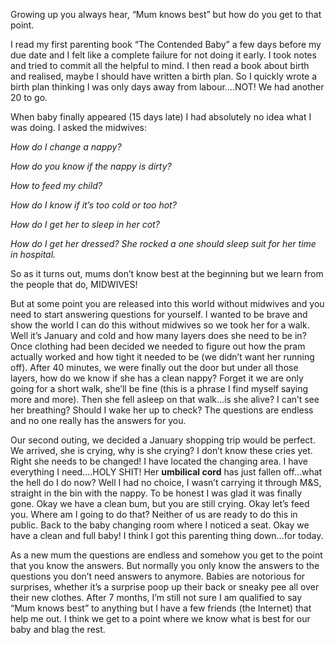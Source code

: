 Growing up you always hear, “Mum knows best” but how do you get to that point. 

I read my first parenting book “The Contended Baby” a few days before my due date and I felt like a complete failure for not doing it early. I took notes and tried to commit all the helpful to mind. I then read a book about birth and realised, maybe I should have written a birth plan. So I quickly wrote a birth plan thinking I was only days away from labour….NOT! We had another 20 to go.  

When baby finally appeared (15 days late) I had absolutely no idea what I was doing. I asked the midwives:

*How do I change a nappy?*

*How do you know if the nappy is dirty?*

*How to feed my child?*

*How do I know if it’s too cold or too hot?*

*How do I get her to sleep in her cot?*

*How do I get her dressed? She rocked a one should sleep suit for her time in hospital.*

So as it turns out, mums don’t know best at the beginning but we learn from the people that do, MIDWIVES!

But at some point you are released into this world without midwives and you need to start answering questions for yourself. I wanted to be brave and show the world I can do this without midwives so we took her for a walk. Well it’s January and cold and how many layers does she need to be in? Once clothing had been decided we needed to figure out how the pram actually worked and how tight it needed to be (we didn’t want her running off). After 40 minutes, we were finally out the door but under all those layers, how do we know if she has a clean nappy? Forget it we are only going for a short walk, she’ll be fine (this is a phrase I find myself saying more and more). Then she fell asleep on that walk…is she alive? I can’t see her breathing? Should I wake her up to check? The questions are endless and no one really has the answers for you. 

Our second outing, we decided a January shopping trip would be perfect. We arrived, she is crying, why is she crying? I don’t know these cries yet. Right she needs to be changed! I have located the changing area. I have everything I need….HOLY SHIT! Her **umbilical cord** has just fallen off…what the hell do I do now? Well I had no choice, I wasn’t carrying it through M&S, straight in the bin with the nappy. To be honest I was glad it was finally gone. Okay we have a clean bum, but you are still crying. Okay let’s feed you. Where am I going to do that? Neither of us are ready to do this in public. Back to the baby changing room where I noticed a seat. Okay we have a clean and full baby! I think I got this parenting thing down…for today. 

As a new mum the questions are endless and somehow you get to the point that you know the answers. But normally you only know the answers to the questions you don’t need answers to anymore. Babies are notorious for surprises, whether it’s a surprise poop up their back or sneaky pee all over their new clothes. After 7 months, I’m still not sure I am qualified to say “Mum knows best” to anything but I have a few friends (the Internet) that help me out. I think we get to a point where we know what is best for our baby and blag the rest. 
